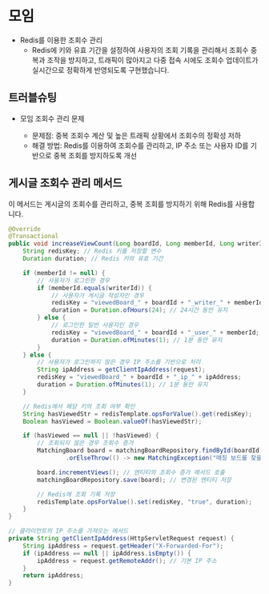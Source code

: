 # 모임

- Redis를 이용한 조회수 관리
  - Redis에 키와 유효 기간을 설정하여 사용자의 조회 기록을 관리해서 조회수 중복과 조작을 방지하고,
  트래픽이 많아지고 다중 접속 시에도 조회수 업데이트가 실시간으로 정확하게 반영되도록 구현했습니다.

## 트러블슈팅

- 모임 조회수 관리 문제

  - 문제점: 중복 조회수 계산 및 높은 트래픽 상황에서 조회수의 정확성 저하
  - 해결 방법: Redis를 이용하여 조회수를 관리하고, IP 주소 또는 사용자 ID를 기반으로 중복 조회를 방지하도록 개선
 
## 게시글 조회수 관리 메서드

이 메서드는 게시글의 조회수를 관리하고, 중복 조회를 방지하기 위해 Redis를 사용합니다.

```java
@Override
@Transactional
public void increaseViewCount(Long boardId, Long memberId, Long writerId, HttpServletRequest request) {
    String redisKey; // Redis 키를 저장할 변수
    Duration duration; // Redis 키의 유효 기간

    if (memberId != null) {
        // 사용자가 로그인한 경우
        if (memberId.equals(writerId)) {
            // 사용자가 게시글 작성자인 경우
            redisKey = "viewedBoard_" + boardId + "_writer_" + memberId;
            duration = Duration.ofHours(24); // 24시간 동안 유지
        } else {
            // 로그인한 일반 사용자인 경우
            redisKey = "viewedBoard_" + boardId + "_user_" + memberId;
            duration = Duration.ofMinutes(1); // 1분 동안 유지
        }
    } else {
        // 사용자가 로그인하지 않은 경우 IP 주소를 기반으로 처리
        String ipAddress = getClientIpAddress(request);
        redisKey = "viewedBoard_" + boardId + "_ip_" + ipAddress;
        duration = Duration.ofMinutes(1); // 1분 동안 유지
    }

    // Redis에서 해당 키의 조회 여부 확인
    String hasViewedStr = redisTemplate.opsForValue().get(redisKey);
    Boolean hasViewed = Boolean.valueOf(hasViewedStr);

    if (hasViewed == null || !hasViewed) {
        // 조회되지 않은 경우 조회수 증가
        MatchingBoard board = matchingBoardRepository.findById(boardId)
                .orElseThrow(() -> new MatchingException("매칭 보드를 찾을 수 없습니다."));

        board.incrementViews(); // 엔티티의 조회수 증가 메서드 호출
        matchingBoardRepository.save(board); // 변경된 엔티티 저장

        // Redis에 조회 기록 저장
        redisTemplate.opsForValue().set(redisKey, "true", duration);
    }
}

// 클라이언트의 IP 주소를 가져오는 메서드
private String getClientIpAddress(HttpServletRequest request) {
    String ipAddress = request.getHeader("X-Forwarded-For");
    if (ipAddress == null || ipAddress.isEmpty()) {
        ipAddress = request.getRemoteAddr(); // 기본 IP 주소
    }
    return ipAddress;
}
